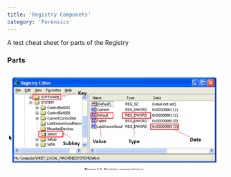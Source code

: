 ```yaml
---
title: 'Registry Componets'
category: 'Forensics'
---
```


A test cheat sheet for parts of the Registry

### Parts

![My helpful screenshot](/assets/images/forensics/registry_parts.png)
